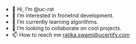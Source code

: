 - 👋 Hi, I’m @uc-rat 
- 👀 I’m interested in fronetnd development.
- 🌱 I’m currently learning algorithms.
- 💞️ I’m looking to collaborate on cool projects.
- 📫 How to reach me ratika.swami@ucertify.com

<!---
uc-rat/uc-rat is a ✨ special ✨ repository because its `README.md` (this file) appears on your GitHub profile.
You can click the Preview link to take a look at your changes.
--->
